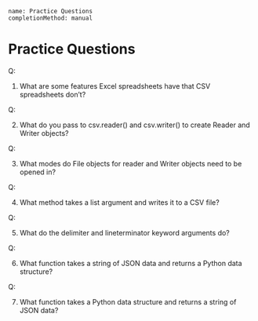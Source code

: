 ```ngMeta
name: Practice Questions
completionMethod: manual
```
# Practice Questions

Q:

1. What are some features Excel spreadsheets have that CSV spreadsheets don’t?

Q:

2. What do you pass to csv.reader() and csv.writer() to create Reader and Writer objects?

Q:

3. What modes do File objects for reader and Writer objects need to be opened in?

Q:

4. What method takes a list argument and writes it to a CSV file?

Q:

5. What do the delimiter and lineterminator keyword arguments do?

Q:

6. What function takes a string of JSON data and returns a Python data structure?

Q:

7. What function takes a Python data structure and returns a string of JSON data?